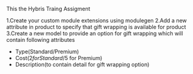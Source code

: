 This the Hybris Traing Assigment

1.Create your custom module extensions using modulegen
2.Add a new attribute in product to specify that gift wrapping is available for product
3.Create a new model to provide an option for gift wrapping which will contain following attributes
- Type(Standard/Premium)
- Cost($2 for Standard/$5 for Premium)
- Description(to contain detail for gift wrapping option)